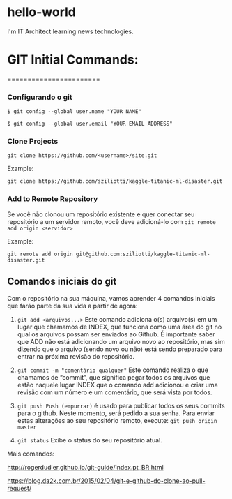 # hello-world

I'm IT Architect learning news technologies.


# GIT Initial Commands:
=======================

### **Configurando o git**
``` $ git config --global user.name "YOUR NAME" ```

``` $ git config --global user.email "YOUR EMAIL ADDRESS" ```



### **Clone Projects**
``` git clone https://github.com/<username>/site.git ```

Example: 

``` git clone https://github.com/sziliotti/kaggle-titanic-ml-disaster.git ```


### **Add to Remote Repository**

Se você não clonou um repositório existente e quer conectar seu repositório a um servidor remoto, você deve adicioná-lo com ```git remote add origin <servidor>```

Example: 

``` git remote add origin git@github.com:sziliotti/kaggle-titanic-ml-disaster.git ```



## **Comandos iniciais do git**
Com o repositório na sua máquina, vamos aprender 4 comandos iniciais que farão parte da sua vida a partir de agora:

1. ```git add <arquivos...>``` Este comando adiciona o(s) arquivo(s) em um lugar que chamamos de INDEX, que funciona como uma área do git no qual os arquivos possam ser enviados ao Github. É importante saber que ADD não está adicionando um arquivo novo ao repositório, mas sim dizendo que o arquivo (sendo novo ou não) está sendo preparado para entrar na próxima revisão do repositório.

2. ```git commit -m "comentário qualquer"``` Este comando realiza o que chamamos de “commit”, que significa pegar todos os arquivos que estão naquele lugar INDEX que o comando add adicionou e criar uma revisão com um número e um comentário, que será vista por todos.

3. ```git push Push (empurrar)``` é usado para publicar todos os seus commits para o github. Neste momento, será pedido a sua senha. Para enviar estas alterações ao seu repositório remoto, execute: ```git push origin master```
 
4. ```git status``` Exibe o status do seu repositório atual.


Mais comandos:

http://rogerdudler.github.io/git-guide/index.pt_BR.html

https://blog.da2k.com.br/2015/02/04/git-e-github-do-clone-ao-pull-request/


